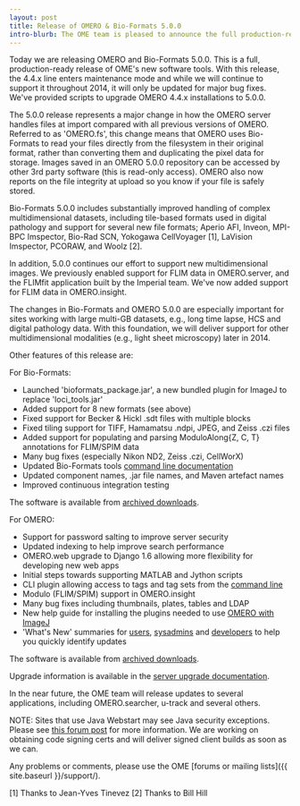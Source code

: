 ```yaml
---
layout: post
title: Release of OMERO & Bio-Formats 5.0.0
intro-blurb: The OME team is pleased to announce the full production-ready release of OMERO & Bio-Formats 5.0.0
---
```

Today we are releasing OMERO and Bio-Formats 5.0.0. This is a full,
production-ready release of OME's new software tools. With this
release, the 4.4.x line enters maintenance mode and while we will
continue to support it throughout 2014, it will only be updated for
major bug fixes. We've provided scripts to upgrade OMERO 4.4.x
installations to 5.0.0.

The 5.0.0 release represents a major change in how the OMERO server
handles files at import compared with all previous versions of
OMERO. Referred to as 'OMERO.fs', this change means that OMERO uses
Bio-Formats to read your files directly from the filesystem in their
original format, rather than converting them and duplicating the pixel
data for storage. Images saved in an OMERO 5.0.0 repository can be
accessed by other 3rd party software (this is read-only access).
OMERO also now reports on the file integrity at upload so you know if
your file is safely stored.

Bio-Formats 5.0.0 includes substantially improved handling of complex
multidimensional datasets, including tile-based formats used in
digital pathology and support for several new file formats; Aperio
AFI, Inveon, MPI-BPC Imspector, Bio-Rad SCN, Yokogawa CellVoyager [1],
LaVision Imspector, PCORAW, and Woolz [2].

In addition, 5.0.0 continues our effort to support new
multidimensional images. We previously enabled support for FLIM data
in OMERO.server, and the FLIMfit application built by the Imperial
team. We've now added support for FLIM data in OMERO.insight.

The changes in Bio-Formats and OMERO 5.0.0 are especially important
for sites working with large multi-GB datasets, e.g., long time lapse,
HCS and digital pathology data. With this foundation, we will deliver
support for other multidimensional modalities (e.g., light sheet
microscopy) later in 2014.

Other features of this release are:

For Bio-Formats:

- Launched 'bioformats_package.jar', a new bundled plugin for ImageJ to replace 'loci_tools.jar'
- Added support for 8 new formats (see above)
- Fixed support for Becker & Hickl .sdt files with multiple blocks
- Fixed tiling support for TIFF, Hamamatsu .ndpi, JPEG, and Zeiss .czi files
- Added support for populating and parsing ModuloAlong{Z, C, T} annotations for FLIM/SPIM data
- Many bug fixes (especially Nikon ND2, Zeiss .czi, CellWorX)
- Updated Bio-Formats tools [command line documentation](https://www.openmicroscopy.org/site/support/bio-formats5.0/users/comlinetools/index.html)
- Updated component names, .jar file names, and Maven artefact names
- Improved continuous integration testing

The software is available from [archived
downloads](https://downloads.openmicroscopy.org/bio-formats/5.0.0).


For OMERO:

- Support for password salting to improve server security
- Updated indexing to help improve search performance
- OMERO.web upgrade to Django 1.6 allowing more flexibility for developing new web apps
- Initial steps towards supporting MATLAB and Jython scripts
- CLI plugin allowing access to tags and tag sets from the [command line](https://www.openmicroscopy.org/site/support/omero5.0/users/command-line-interface.html)
- Modulo (FLIM/SPIM) support in OMERO.insight
- Many bug fixes including thumbnails, plates, tables and LDAP
- New help guide for installing the plugins needed to use [OMERO with ImageJ](https://help.openmicroscopy.org/imagej.html)
- 'What's New' summaries for [users](https://www.openmicroscopy.org/site/support/omero5.0/users/whatsnew.html), [sysadmins](https://www.openmicroscopy.org/site/support/omero5.0/sysadmins/whatsnew.html) and [developers](https://www.openmicroscopy.org/site/support/omero5.0/developers/whatsnew.html) to help you quickly identify updates

The software is available from [archived
downloads](https://downloads.openmicroscopy.org/omero/5.0.0).

Upgrade information is available in the [server upgrade
documentation](https://www.openmicroscopy.org/site/support/omero5.0/sysadmins/server-upgrade.html).

In the near future, the OME team will release updates to several
applications, including OMERO.searcher, u-track and several others.

NOTE: Sites that use Java Webstart may see Java security exceptions.
Please see [this forum
post](https://www.openmicroscopy.org/community/viewtopic.php?f=5&t=7410)
for more information. We are working on obtaining code signing certs
and will deliver signed client builds as soon as we can.

Any problems or comments, please use the OME [forums or mailing
lists]({{ site.baseurl }}/support/).


[1] Thanks to Jean-Yves Tinevez
[2] Thanks to Bill Hill